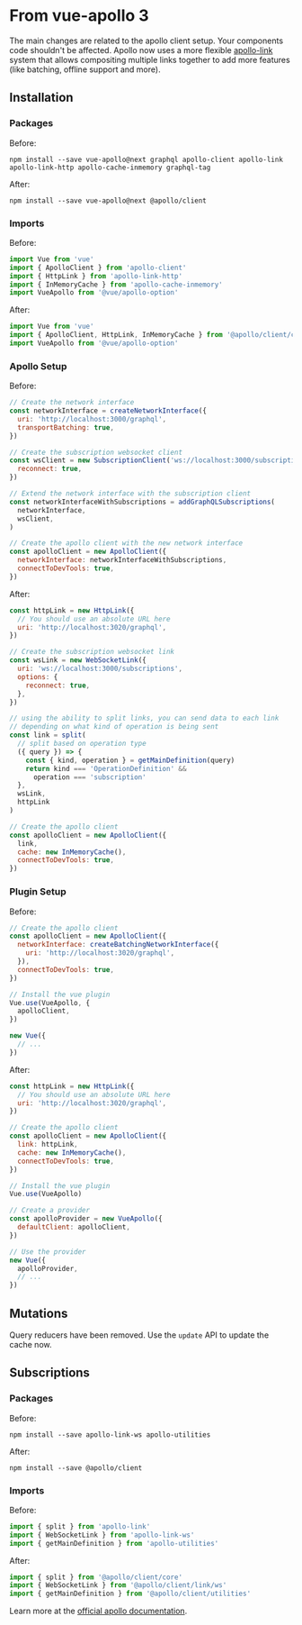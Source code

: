 # From vue-apollo 3

The main changes are related to the apollo client setup. Your components code shouldn't be affected. Apollo now uses a more flexible [apollo-link](https://github.com/apollographql/apollo-link) system that allows compositing multiple links together to add more features (like batching, offline support and more).

## Installation

### Packages

Before:

```
npm install --save vue-apollo@next graphql apollo-client apollo-link apollo-link-http apollo-cache-inmemory graphql-tag
```

After:

```
npm install --save vue-apollo@next @apollo/client
```

### Imports

Before:

```js
import Vue from 'vue'
import { ApolloClient } from 'apollo-client'
import { HttpLink } from 'apollo-link-http'
import { InMemoryCache } from 'apollo-cache-inmemory'
import VueApollo from '@vue/apollo-option'
```

After:

```js
import Vue from 'vue'
import { ApolloClient, HttpLink, InMemoryCache } from '@apollo/client/core'
import VueApollo from '@vue/apollo-option'
```

### Apollo Setup

Before:

```js
// Create the network interface
const networkInterface = createNetworkInterface({
  uri: 'http://localhost:3000/graphql',
  transportBatching: true,
})

// Create the subscription websocket client
const wsClient = new SubscriptionClient('ws://localhost:3000/subscriptions', {
  reconnect: true,
})

// Extend the network interface with the subscription client
const networkInterfaceWithSubscriptions = addGraphQLSubscriptions(
  networkInterface,
  wsClient,
)

// Create the apollo client with the new network interface
const apolloClient = new ApolloClient({
  networkInterface: networkInterfaceWithSubscriptions,
  connectToDevTools: true,
})
```

After:

```js
const httpLink = new HttpLink({
  // You should use an absolute URL here
  uri: 'http://localhost:3020/graphql',
})

// Create the subscription websocket link
const wsLink = new WebSocketLink({
  uri: 'ws://localhost:3000/subscriptions',
  options: {
    reconnect: true,
  },
})

// using the ability to split links, you can send data to each link
// depending on what kind of operation is being sent
const link = split(
  // split based on operation type
  ({ query }) => {
    const { kind, operation } = getMainDefinition(query)
    return kind === 'OperationDefinition' &&
      operation === 'subscription'
  },
  wsLink,
  httpLink
)

// Create the apollo client
const apolloClient = new ApolloClient({
  link,
  cache: new InMemoryCache(),
  connectToDevTools: true,
})
```

### Plugin Setup

Before:

```js
// Create the apollo client
const apolloClient = new ApolloClient({
  networkInterface: createBatchingNetworkInterface({
    uri: 'http://localhost:3020/graphql',
  }),
  connectToDevTools: true,
})

// Install the vue plugin
Vue.use(VueApollo, {
  apolloClient,
})

new Vue({
  // ...
})
```

After:

```js
const httpLink = new HttpLink({
  // You should use an absolute URL here
  uri: 'http://localhost:3020/graphql',
})

// Create the apollo client
const apolloClient = new ApolloClient({
  link: httpLink,
  cache: new InMemoryCache(),
  connectToDevTools: true,
})

// Install the vue plugin
Vue.use(VueApollo)

// Create a provider
const apolloProvider = new VueApollo({
  defaultClient: apolloClient,
})

// Use the provider
new Vue({
  apolloProvider,
  // ...
})
```

## Mutations

Query reducers have been removed. Use the `update` API to update the cache now.

## Subscriptions

### Packages

Before:

```
npm install --save apollo-link-ws apollo-utilities
```

After:

```
npm install --save @apollo/client
```

### Imports

Before:

```js
import { split } from 'apollo-link'
import { WebSocketLink } from 'apollo-link-ws'
import { getMainDefinition } from 'apollo-utilities'
```

After:

```js
import { split } from '@apollo/client/core'
import { WebSocketLink } from '@apollo/client/link/ws'
import { getMainDefinition } from '@apollo/client/utilities'
```

Learn more at the [official apollo documentation](https://www.apollographql.com/docs/react/2.0-migration.html).
